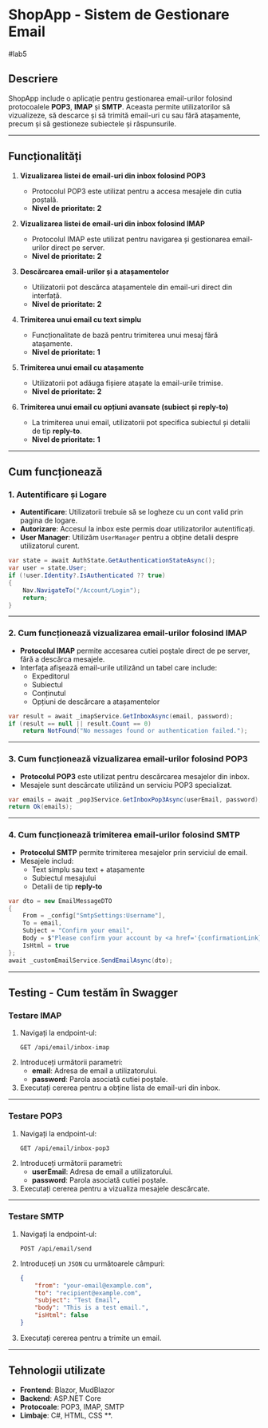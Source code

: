 # ShopApp - Sistem de Gestionare Email

#lab5

## Descriere

ShopApp include o aplicație pentru gestionarea email-urilor folosind protocoalele **POP3**, **IMAP** și **SMTP**. Aceasta permite utilizatorilor să vizualizeze, să descarce și să trimită email-uri cu sau fără atașamente, precum și să gestioneze subiectele și răspunsurile.

---

## Funcționalități

1. **Vizualizarea listei de email-uri din inbox folosind POP3**  
   - Protocolul POP3 este utilizat pentru a accesa mesajele din cutia poștală.  
   - **Nivel de prioritate:** **2**

2. **Vizualizarea listei de email-uri din inbox folosind IMAP**  
   - Protocolul IMAP este utilizat pentru navigarea și gestionarea email-urilor direct pe server.  
   - **Nivel de prioritate:** **2**

3. **Descărcarea email-urilor și a atașamentelor**  
   - Utilizatorii pot descărca atașamentele din email-uri direct din interfață.  
   - **Nivel de prioritate:** **2**

4. **Trimiterea unui email cu text simplu**  
   - Funcționalitate de bază pentru trimiterea unui mesaj fără atașamente.  
   - **Nivel de prioritate:** **1**

5. **Trimiterea unui email cu atașamente**  
   - Utilizatorii pot adăuga fișiere atașate la email-urile trimise.  
   - **Nivel de prioritate:** **2**

6. **Trimiterea unui email cu opțiuni avansate (subiect și reply-to)**  
   - La trimiterea unui email, utilizatorii pot specifica subiectul și detalii de tip **reply-to**.  
   - **Nivel de prioritate:** **1**

---

## Cum funcționează

### 1. Autentificare și Logare
- **Autentificare**: Utilizatorii trebuie să se logheze cu un cont valid prin pagina de logare.
- **Autorizare**: Accesul la inbox este permis doar utilizatorilor autentificați.
- **User Manager**: Utilizăm `UserManager` pentru a obține detalii despre utilizatorul curent.

```csharp
var state = await AuthState.GetAuthenticationStateAsync();
var user = state.User;
if (!user.Identity?.IsAuthenticated ?? true)
{
    Nav.NavigateTo("/Account/Login");
    return;
}
```

---

### 2. Cum funcționează vizualizarea email-urilor folosind IMAP
- **Protocolul IMAP** permite accesarea cutiei poștale direct de pe server, fără a descărca mesajele.
- Interfața afișează email-urile utilizând un tabel care include:
  - Expeditorul
  - Subiectul
  - Conținutul
  - Opțiuni de descărcare a atașamentelor

```csharp
var result = await _imapService.GetInboxAsync(email, password);
if (result == null || result.Count == 0)
    return NotFound("No messages found or authentication failed.");
```

---

### 3. Cum funcționează vizualizarea email-urilor folosind POP3
- **Protocolul POP3** este utilizat pentru descărcarea mesajelor din inbox.
- Mesajele sunt descărcate utilizând un serviciu POP3 specializat.

```csharp
var emails = await _pop3Service.GetInboxPop3Async(userEmail, password);
return Ok(emails);
```

---

### 4. Cum funcționează trimiterea email-urilor folosind SMTP
- **Protocolul SMTP** permite trimiterea mesajelor prin serviciul de email.
- Mesajele includ:
  - Text simplu sau text + atașamente
  - Subiectul mesajului
  - Detalii de tip **reply-to**

```csharp
var dto = new EmailMessageDTO
{
    From = _config["SmtpSettings:Username"],
    To = email,
    Subject = "Confirm your email",
    Body = $"Please confirm your account by <a href='{confirmationLink}'>clicking here</a>.",
    IsHtml = true
};
await _customEmailService.SendEmailAsync(dto);
```

---

## Testing - Cum testăm în Swagger

### Testare IMAP
1. Navigați la endpoint-ul:
   ```
   GET /api/email/inbox-imap
   ```
2. Introduceți următorii parametri:
   - **email**: Adresa de email a utilizatorului.
   - **password**: Parola asociată cutiei poștale.
3. Executați cererea pentru a obține lista de email-uri din inbox.

---

### Testare POP3
1. Navigați la endpoint-ul:
   ```
   GET /api/email/inbox-pop3
   ```
2. Introduceți următorii parametri:
   - **userEmail**: Adresa de email a utilizatorului.
   - **password**: Parola asociată cutiei poștale.
3. Executați cererea pentru a vizualiza mesajele descărcate.

---

### Testare SMTP
1. Navigați la endpoint-ul:
   ```
   POST /api/email/send
   ```
2. Introduceți un `JSON` cu următoarele câmpuri:
   ```json
   {
       "from": "your-email@example.com",
       "to": "recipient@example.com",
       "subject": "Test Email",
       "body": "This is a test email.",
       "isHtml": false
   }
   ```
3. Executați cererea pentru a trimite un email.

---

## Tehnologii utilizate

- **Frontend**: Blazor, MudBlazor
- **Backend**: ASP.NET Core
- **Protocoale**: POP3, IMAP, SMTP
- **Limbaje**: C#, HTML, CSS
**.